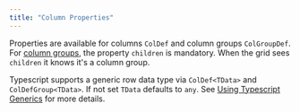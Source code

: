 ```yaml
---
title: "Column Properties"
---
```


Properties are available for columns `ColDef` and column groups `ColGroupDef`. For [column groups](#reference-columnGroups), the property `children` is mandatory. When the grid sees `children` it knows it's a column group.

Typescript supports a generic row data type via `ColDef<TData>` and `ColDefGroup<TData>`. If not set `TData` defaults to `any`.  See [Using Typescript Generics](/typescript-generics) for more details.

<api-documentation source='properties.json'></api-documentation>

